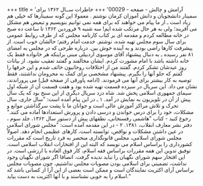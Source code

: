 +++
title = 'آرامش و چالش - صفحه - 00029'
+++
خاطرات ســال ۱۳۶۲ برای سمینار دانشجویان و دانش آموزان کرمان نوشتم . معمولا این گونه سمینارها که خیلی هم زیاد است ـ از ما پیام می خواهند که برای همه نمی توانیم بنویسیم و تبعیض هم مشکل می آفریند؛ ولی به هر حال مرتکب شده ایم! سه شنبه ۹ فروردین ۱۳۶۲ تا ساعت ده صبح در خانه مطالعه کردم و مقدمه ای بر کتاب کارنامه مجلس که از طرف روابط عمومی برای سال سوم مجلس تهیه شده، نوشتم. خدمت امام رفتم؛ حالشان خوب است. از پیشرفت کارها راضی بودند و به آینده خوش بین. درباره طرحی که در مجلس به امضای ۸۱ نفر رسیده ـ به دنبال پیشنهاد آقای موسوی اردبیلی مبنی براینکه هر خانواده فقط یک خانه داشته باشد با امام مشورت کردم. ایشان مخالفند و گفتند تعقیب نشود. از بیانات روز عیدشان تشکر کردم. گفتند من از اختلافات روحانیون خائف شدم و این حرفها را گفتم که جلو آنها را بگیرم. پیشنهاد مشخصی برای کمک به محرومان نداشتند، فقط توصیه به کار بیشتر برای آنها می فرمودند. (ادامه پاورقی از صفحه قبل) می پروراندند، نشان می داد. این سریال در سیزده قسمت تهیه شده بود و هفت قسمت آن از شبکه اول سیمای جمهوری اسلامی پخش شد. شاه دزد سریال دیگری از این سنخ بود که یک سال پیش از آن در تلویزیون به نمایش در آمد. ۱ ـ در این پیام آمده است: "سال جاری، سال تحرک و تلاش مراکز آموزش عالی است و جوانان ما با پشت سرگذاشتن موانع و مشکلات، خود را برای درس خواندن و درسی دادن و پرورش استعدادها آماده می کنند." رجوع کنید - کتاب "هاشمی رفسنجانی، نطقهای پیش از دستور سال ۱۳۶۲، جلد سوم ، دفتر نشر معارف انقلاب، ۱۳۸۱. ۲ - در این مقدمه آمده است: "مجلس شورای اسلامی در عین داشتن مشکلات و نواقص، توانسته است، کارهای عظیمی انجام دهد. اصولاً مجلس شورای اسلامی، مجلس قانونگذاری منحصر به فرد تاریخ است که مقررات کشورداری را براساس اسلام می نویسد که البته این از افتخارات انقلاب اسلامی است. توفیق تدوین این همه مقررات براساس فقه اسلام، کار فوق العاده با ارزشی است. در این افتخار سهم شورای نگهبان را نباید ندیده گرفت. انصافا اگر شورای نگهبان وجود نداشت، تضمینی برای اسلامی بودن مصوبات مجلس نداشتیم، چون مصوبات مجلس براساس آرای اکثریت نمایندگان است و ممکن است بعضی از این آرا از کسانی باشد که اسلام را به خوبی نشناسند و با آنها اکثریت به دست بیاید."